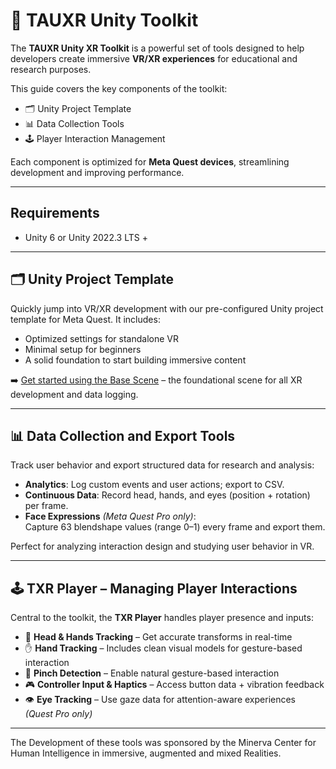 # 🧰 TAUXR Unity Toolkit

The **TAUXR Unity XR Toolkit** is a powerful set of tools designed to help developers create immersive **VR/XR experiences** for educational and research purposes.

This guide covers the key components of the toolkit:

- 🗂️ Unity Project Template  
- 📊 Data Collection Tools  
- 🕹️ Player Interaction Management  


Each component is optimized for **Meta Quest devices**, streamlining development and improving performance.

---
## Requirements

- Unity 6 or  Unity 2022.3 LTS +

---
## 🗂️ Unity Project Template

Quickly jump into VR/XR development with our pre-configured Unity project template for Meta Quest. It includes:

- Optimized settings for standalone VR  
- Minimal setup for beginners  
- A solid foundation to start building immersive content  

➡️ [Get started using the Base Scene](https://github.com/TAU-XR/TAUXR-OpenTemplate/blob/main/Docs/Getting%20Started%20with%20Base%20Scene.md) – the foundational scene for all XR development and data logging.

---

## 📊 Data Collection and Export Tools

Track user behavior and export structured data for research and analysis:

- **Analytics**: Log custom events and user actions; export to CSV.
- **Continuous Data**: Record head, hands, and eyes (position + rotation) per frame.
- **Face Expressions** *(Meta Quest Pro only)*:  
  Capture 63 blendshape values (range 0–1) every frame and export them.

Perfect for analyzing interaction design and studying user behavior in VR.

---

## 🕹️ TXR Player – Managing Player Interactions

Central to the toolkit, the **TXR Player** handles player presence and inputs:

- 🎯 **Head & Hands Tracking** – Get accurate transforms in real-time
- ✋ **Hand Tracking** – Includes clean visual models for gesture-based interaction
- 🤏 **Pinch Detection** – Enable natural gesture-based interaction
- 🎮 **Controller Input & Haptics** – Access button data + vibration feedback
- 👁️ **Eye Tracking** – Use gaze data for attention-aware experiences *(Quest Pro only)*

---

The Development of these tools was sponsored by the Minerva Center for Human Intelligence in immersive, augmented and mixed Realities.
